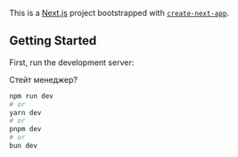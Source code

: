 This is a [Next.js](https://nextjs.org) project bootstrapped with [`create-next-app`](https://nextjs.org/docs/app/api-reference/cli/create-next-app).

## Getting Started

First, run the development server:


Стейт менеджер? 







```bash
npm run dev
# or
yarn dev
# or
pnpm dev
# or
bun dev
```

